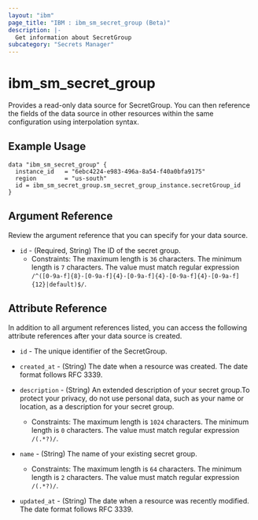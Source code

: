 ```yaml
---
layout: "ibm"
page_title: "IBM : ibm_sm_secret_group (Beta)"
description: |-
  Get information about SecretGroup
subcategory: "Secrets Manager"
---
```


# ibm_sm_secret_group

Provides a read-only data source for SecretGroup. You can then reference the fields of the data source in other resources within the same configuration using interpolation syntax.

## Example Usage

```hcl
data "ibm_sm_secret_group" {
  instance_id   = "6ebc4224-e983-496a-8a54-f40a0bfa9175"
  region        = "us-south"
  id = ibm_sm_secret_group.sm_secret_group_instance.secretGroup_id
}
```

## Argument Reference

Review the argument reference that you can specify for your data source.

* `id` - (Required, String) The ID of the secret group.
  * Constraints: The maximum length is `36` characters. The minimum length is `7` characters. The value must match regular expression `/^([0-9a-f]{8}-[0-9a-f]{4}-[0-9a-f]{4}-[0-9a-f]{4}-[0-9a-f]{12}|default)$/`.

## Attribute Reference

In addition to all argument references listed, you can access the following attribute references after your data source is created.

* `id` - The unique identifier of the SecretGroup.
* `created_at` - (String) The date when a resource was created. The date format follows RFC 3339.

* `description` - (String) An extended description of your secret group.To protect your privacy, do not use personal data, such as your name or location, as a description for your secret group.
  * Constraints: The maximum length is `1024` characters. The minimum length is `0` characters. The value must match regular expression `/(.*?)/`.

* `name` - (String) The name of your existing secret group.
  * Constraints: The maximum length is `64` characters. The minimum length is `2` characters. The value must match regular expression `/(.*?)/`.

* `updated_at` - (String) The date when a resource was recently modified. The date format follows RFC 3339.

